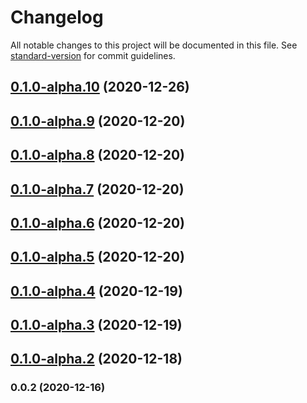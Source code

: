 # Changelog

All notable changes to this project will be documented in this file. See [standard-version](https://github.com/conventional-changelog/standard-version) for commit guidelines.

## [0.1.0-alpha.10](https://github.com/adurc/core/compare/v0.1.0-alpha.9...v0.1.0-alpha.10) (2020-12-26)

## [0.1.0-alpha.9](https://github.com/adurc/core/compare/v0.1.0-alpha.8...v0.1.0-alpha.9) (2020-12-20)

## [0.1.0-alpha.8](https://github.com/adurc/core/compare/v0.1.0-alpha.7...v0.1.0-alpha.8) (2020-12-20)

## [0.1.0-alpha.7](https://github.com/adurc/core/compare/v0.1.0-alpha.6...v0.1.0-alpha.7) (2020-12-20)

## [0.1.0-alpha.6](https://github.com/adurc/core/compare/v0.1.0-alpha.5...v0.1.0-alpha.6) (2020-12-20)

## [0.1.0-alpha.5](https://github.com/adurc/core/compare/v0.1.0-alpha.4...v0.1.0-alpha.5) (2020-12-20)

## [0.1.0-alpha.4](https://github.com/adurc/core/compare/v0.1.0-alpha.3...v0.1.0-alpha.4) (2020-12-19)

## [0.1.0-alpha.3](https://github.com/adurc/core/compare/v0.1.0-alpha.2...v0.1.0-alpha.3) (2020-12-19)

## [0.1.0-alpha.2](https://github.com/adurc/core/compare/v0.0.2...v0.1.0-alpha.2) (2020-12-18)

### 0.0.2 (2020-12-16)
